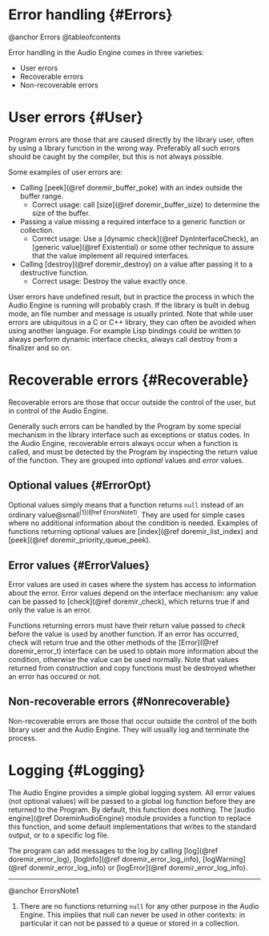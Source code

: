 
# Error handling {#Errors}

@anchor Errors
@tableofcontents

Error handling in the Audio Engine comes in three varieties:

* User errors
* Recoverable errors
* Non-recoverable errors


# User errors {#User}

Program errors are those that are caused directly by the library user, often by
using a library function in the wrong way. Preferably all such errors should be
caught by the compiler, but this is not always possible.

Some examples of user errors are:

* Calling [peek](@ref doremir_buffer_poke) with an index outside the buffer range.
  * Correct usage: call [size](@ref doremir_buffer_size) to determine the size of
    the buffer.
* Passing a value missing a required interface to a generic function or collection.
  * Correct usage: Use a [dynamic check](@ref DynInterfaceCheck), an 
    [generic value](@ref Existential) or some other technique to assure that the value 
    implement all required interfaces.
* Calling [destroy](@ref doremir_destroy) on a value after passing it
  to a destructive function. 
  * Correct usage: Destroy the value exactly once.

User errors have undefined result, but in practice the process in which the Audio
Engine is running will probably crash. If the library is built in debug mode, an
file number and message is usually printed. Note that while user errors are
ubiquitous in a C or C++ library, they can often be avoided when using another
language. For example Lisp bindings could be written to always perform dynamic
interface checks, always call destroy from a finalizer and so on.


# Recoverable errors {#Recoverable}

Recoverable errors are those that occur outside the control of the user, but in control
of the Audio Engine.

Generally such errors can be handled by the Program by some special mechanism in the
library interface such as exceptions or status codes. In the Audio Engine,
recoverable errors always occur when a function is called, and must be detected by
the Program by inspecting the return value of the function. They are grouped into
*optional* values and *error* values.


## Optional values {#ErrorOpt}

Optional values simply means that a function returns `null` instead of an ordinary
value@small<sup>[1](@ref ErrorsNote1)</sup>. They are used for simple cases where
no additional information about the condition is needed. Examples of functions
returning optional values are [index](@ref doremir_list_index) and 
[peek](@ref doremir_priority_queue_peek).


## Error values {#ErrorValues}

Error values are used in cases where the system has access to information about the error. 
Error values depend on the interface mechanism: any value can be passed to 
[check](@ref doremir_check), which returns true if and only the value is an error.

Functions returning errors must have their return value passed to *check* before
the value is used by another function. If an error has occurred, check will return
true and the other methods of the [Error](@ref doremir_error_t) interface can be
used to obtain more information about the condition, otherwise the value can be
used normally. Note that values returned from construction and copy functions must
be destroyed whether an error has occured or not.


## Non-recoverable errors {#Nonrecoverable}

Non-recoverable errors are those that occur outside the control of the both library
user and the Audio Engine. They will usually log and terminate the process.


<!-- ### Errors and callbacks {#ErrorCallback}

TODO -->


# Logging {#Logging}

The Audio Engine provides a simple global logging system. All error values (not
optional values) will be passed to a global log function before they are returned
to the Program. By default, this function does nothing. The [audio engine](@ref DoremirAudioEngine) 
module provides a function to replace this function, and some default
implementations that writes to the standard output, or to a specific log file.

The program can add messages to the log by calling [log](@ref doremir_error_log), 
[logInfo](@ref doremir_error_log_info), [logWarning](@ref doremir_error_log_info) or
[logError](@ref doremir_error_log_info).


----------

@anchor ErrorsNote1

1. There are no functions returning `null` for any other purpose in the Audio
Engine. This implies that null can never be used in other contexts: in particular
it can not be passed to a queue or stored in a collection.
